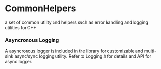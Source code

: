 # CommonHelpers
a set of common utility and helpers such as error handling and logging utilities for C++

### Asyncronous Logging 
A asyncronous logger is included in the library for customizable and multi-sink async/sync logging utility. Refer to Logging.h for details and API for async logger. 
